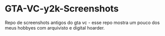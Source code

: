 # GTA-VC-y2k-Screenshots
Repo de screenshots antigos do gta vc - esse repo mostra um pouco dos meus hobbyes com arquivisto e digital hoarder.
